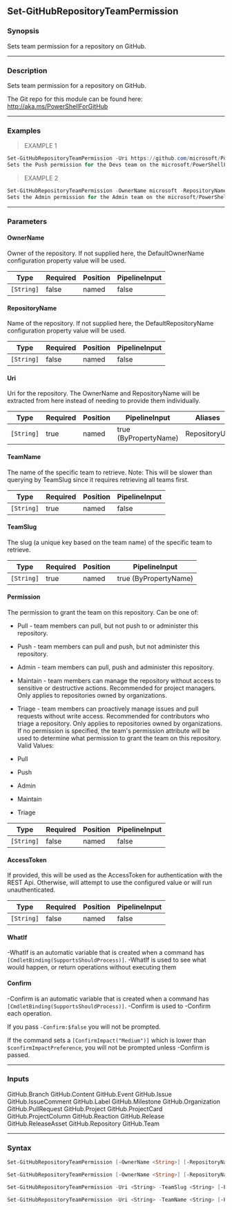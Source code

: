 Set-GitHubRepositoryTeamPermission
----------------------------------

### Synopsis
Sets team permission for a repository on GitHub.

---

### Description

Sets team permission for a repository on GitHub.

The Git repo for this module can be found here: http://aka.ms/PowerShellForGitHub

---

### Examples
> EXAMPLE 1

```PowerShell
Set-GitHubRepositoryTeamPermission -Uri https://github.com/microsoft/PowerShellForGitHub -TeamName Devs -Permission Push
Sets the Push permission for the Devs team on the microsoft/PowerShellForGitHub repository.
```
> EXAMPLE 2

```PowerShell
Set-GitHubRepositoryTeamPermission -OwnerName microsoft -RepositoryName PowerShellForGitHub -TeamName Admins -Permission Admin
Sets the Admin permission for the Admin team on the microsoft/PowerShellForGitHub repository.
```

---

### Parameters
#### **OwnerName**
Owner of the repository.
If not supplied here, the DefaultOwnerName configuration property value will be used.

|Type      |Required|Position|PipelineInput|
|----------|--------|--------|-------------|
|`[String]`|false   |named   |false        |

#### **RepositoryName**
Name of the repository.
If not supplied here, the DefaultRepositoryName configuration property value will be used.

|Type      |Required|Position|PipelineInput|
|----------|--------|--------|-------------|
|`[String]`|false   |named   |false        |

#### **Uri**
Uri for the repository.
The OwnerName and RepositoryName will be extracted from here instead of needing to provide
them individually.

|Type      |Required|Position|PipelineInput        |Aliases      |
|----------|--------|--------|---------------------|-------------|
|`[String]`|true    |named   |true (ByPropertyName)|RepositoryUrl|

#### **TeamName**
The name of the specific team to retrieve.
Note: This will be slower than querying by TeamSlug since it requires retrieving
all teams first.

|Type      |Required|Position|PipelineInput|
|----------|--------|--------|-------------|
|`[String]`|true    |named   |false        |

#### **TeamSlug**
The slug (a unique key based on the team name) of the specific team to retrieve.

|Type      |Required|Position|PipelineInput        |
|----------|--------|--------|---------------------|
|`[String]`|true    |named   |true (ByPropertyName)|

#### **Permission**
The permission to grant the team on this repository.
Can be one of:
* Pull - team members can pull, but not push to or administer this repository.
* Push - team members can pull and push, but not administer this repository.
* Admin - team members can pull, push and administer this repository.
* Maintain - team members can manage the repository without access to sensitive or
  destructive actions. Recommended for project managers. Only applies to repositories owned
  by organizations.
* Triage - team members can proactively manage issues and pull requests without write access.
  Recommended for contributors who triage a repository. Only applies to repositories owned
  by organizations.
If no permission is specified, the team's permission attribute will be used to determine
what permission to grant the team on this repository.
Valid Values:

* Pull
* Push
* Admin
* Maintain
* Triage

|Type      |Required|Position|PipelineInput|
|----------|--------|--------|-------------|
|`[String]`|false   |named   |false        |

#### **AccessToken**
If provided, this will be used as the AccessToken for authentication with the
REST Api.  Otherwise, will attempt to use the configured value or will run unauthenticated.

|Type      |Required|Position|PipelineInput|
|----------|--------|--------|-------------|
|`[String]`|false   |named   |false        |

#### **WhatIf**
-WhatIf is an automatic variable that is created when a command has ```[CmdletBinding(SupportsShouldProcess)]```.
-WhatIf is used to see what would happen, or return operations without executing them
#### **Confirm**
-Confirm is an automatic variable that is created when a command has ```[CmdletBinding(SupportsShouldProcess)]```.
-Confirm is used to -Confirm each operation.

If you pass ```-Confirm:$false``` you will not be prompted.

If the command sets a ```[ConfirmImpact("Medium")]``` which is lower than ```$confirmImpactPreference```, you will not be prompted unless -Confirm is passed.

---

### Inputs
GitHub.Branch
GitHub.Content
GitHub.Event
GitHub.Issue
GitHub.IssueComment
GitHub.Label
GitHub.Milestone
GitHub.Organization
GitHub.PullRequest
GitHub.Project
GitHub.ProjectCard
GitHub.ProjectColumn
GitHub.Reaction
GitHub.Release
GitHub.ReleaseAsset
GitHub.Repository
GitHub.Team

---

### Syntax
```PowerShell
Set-GitHubRepositoryTeamPermission [-OwnerName <String>] [-RepositoryName <String>] -TeamName <String> [-Permission <String>] [-AccessToken <String>] [-WhatIf] [-Confirm] [<CommonParameters>]
```
```PowerShell
Set-GitHubRepositoryTeamPermission [-OwnerName <String>] [-RepositoryName <String>] -TeamSlug <String> [-Permission <String>] [-AccessToken <String>] [-WhatIf] [-Confirm] [<CommonParameters>]
```
```PowerShell
Set-GitHubRepositoryTeamPermission -Uri <String> -TeamSlug <String> [-Permission <String>] [-AccessToken <String>] [-WhatIf] [-Confirm] [<CommonParameters>]
```
```PowerShell
Set-GitHubRepositoryTeamPermission -Uri <String> -TeamName <String> [-Permission <String>] [-AccessToken <String>] [-WhatIf] [-Confirm] [<CommonParameters>]
```
